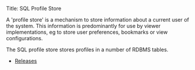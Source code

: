 Title: SQL Profile Store

A 'profile store' is a mechanism to store information about a current user of the system. This information is predominantly for use by viewer implementations, eg to store user preferences, bookmarks or view configurations.

The SQL profile store stores profiles in a number of RDBMS tables.

- [Releases](release-notes/about.html)
